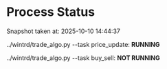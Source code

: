 # Process Status

Snapshot taken at: 2025-10-10 14:44:37

../wintrd/trade_algo.py --task price_update: **RUNNING**

../wintrd/trade_algo.py --task buy_sell: **NOT RUNNING**

